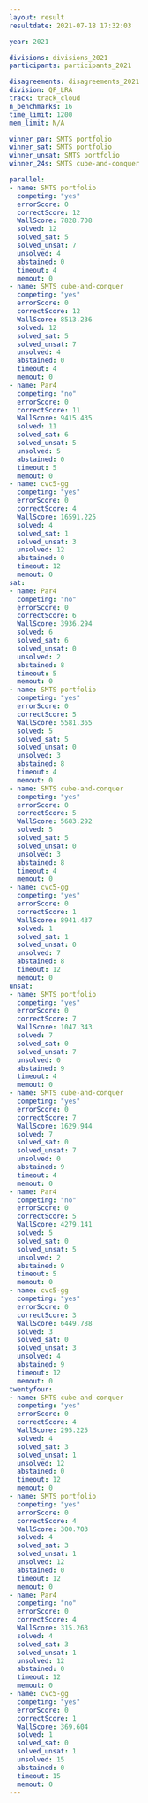 ```yaml
---
layout: result
resultdate: 2021-07-18 17:32:03

year: 2021

divisions: divisions_2021
participants: participants_2021

disagreements: disagreements_2021
division: QF_LRA
track: track_cloud
n_benchmarks: 16
time_limit: 1200
mem_limit: N/A

winner_par: SMTS portfolio
winner_sat: SMTS portfolio
winner_unsat: SMTS portfolio
winner_24s: SMTS cube-and-conquer

parallel:
- name: SMTS portfolio
  competing: "yes"
  errorScore: 0
  correctScore: 12
  WallScore: 7828.708
  solved: 12
  solved_sat: 5
  solved_unsat: 7
  unsolved: 4
  abstained: 0
  timeout: 4
  memout: 0
- name: SMTS cube-and-conquer
  competing: "yes"
  errorScore: 0
  correctScore: 12
  WallScore: 8513.236
  solved: 12
  solved_sat: 5
  solved_unsat: 7
  unsolved: 4
  abstained: 0
  timeout: 4
  memout: 0
- name: Par4
  competing: "no"
  errorScore: 0
  correctScore: 11
  WallScore: 9415.435
  solved: 11
  solved_sat: 6
  solved_unsat: 5
  unsolved: 5
  abstained: 0
  timeout: 5
  memout: 0
- name: cvc5-gg
  competing: "yes"
  errorScore: 0
  correctScore: 4
  WallScore: 16591.225
  solved: 4
  solved_sat: 1
  solved_unsat: 3
  unsolved: 12
  abstained: 0
  timeout: 12
  memout: 0
sat:
- name: Par4
  competing: "no"
  errorScore: 0
  correctScore: 6
  WallScore: 3936.294
  solved: 6
  solved_sat: 6
  solved_unsat: 0
  unsolved: 2
  abstained: 8
  timeout: 5
  memout: 0
- name: SMTS portfolio
  competing: "yes"
  errorScore: 0
  correctScore: 5
  WallScore: 5581.365
  solved: 5
  solved_sat: 5
  solved_unsat: 0
  unsolved: 3
  abstained: 8
  timeout: 4
  memout: 0
- name: SMTS cube-and-conquer
  competing: "yes"
  errorScore: 0
  correctScore: 5
  WallScore: 5683.292
  solved: 5
  solved_sat: 5
  solved_unsat: 0
  unsolved: 3
  abstained: 8
  timeout: 4
  memout: 0
- name: cvc5-gg
  competing: "yes"
  errorScore: 0
  correctScore: 1
  WallScore: 8941.437
  solved: 1
  solved_sat: 1
  solved_unsat: 0
  unsolved: 7
  abstained: 8
  timeout: 12
  memout: 0
unsat:
- name: SMTS portfolio
  competing: "yes"
  errorScore: 0
  correctScore: 7
  WallScore: 1047.343
  solved: 7
  solved_sat: 0
  solved_unsat: 7
  unsolved: 0
  abstained: 9
  timeout: 4
  memout: 0
- name: SMTS cube-and-conquer
  competing: "yes"
  errorScore: 0
  correctScore: 7
  WallScore: 1629.944
  solved: 7
  solved_sat: 0
  solved_unsat: 7
  unsolved: 0
  abstained: 9
  timeout: 4
  memout: 0
- name: Par4
  competing: "no"
  errorScore: 0
  correctScore: 5
  WallScore: 4279.141
  solved: 5
  solved_sat: 0
  solved_unsat: 5
  unsolved: 2
  abstained: 9
  timeout: 5
  memout: 0
- name: cvc5-gg
  competing: "yes"
  errorScore: 0
  correctScore: 3
  WallScore: 6449.788
  solved: 3
  solved_sat: 0
  solved_unsat: 3
  unsolved: 4
  abstained: 9
  timeout: 12
  memout: 0
twentyfour:
- name: SMTS cube-and-conquer
  competing: "yes"
  errorScore: 0
  correctScore: 4
  WallScore: 295.225
  solved: 4
  solved_sat: 3
  solved_unsat: 1
  unsolved: 12
  abstained: 0
  timeout: 12
  memout: 0
- name: SMTS portfolio
  competing: "yes"
  errorScore: 0
  correctScore: 4
  WallScore: 300.703
  solved: 4
  solved_sat: 3
  solved_unsat: 1
  unsolved: 12
  abstained: 0
  timeout: 12
  memout: 0
- name: Par4
  competing: "no"
  errorScore: 0
  correctScore: 4
  WallScore: 315.263
  solved: 4
  solved_sat: 3
  solved_unsat: 1
  unsolved: 12
  abstained: 0
  timeout: 12
  memout: 0
- name: cvc5-gg
  competing: "yes"
  errorScore: 0
  correctScore: 1
  WallScore: 369.604
  solved: 1
  solved_sat: 0
  solved_unsat: 1
  unsolved: 15
  abstained: 0
  timeout: 15
  memout: 0
---
```

